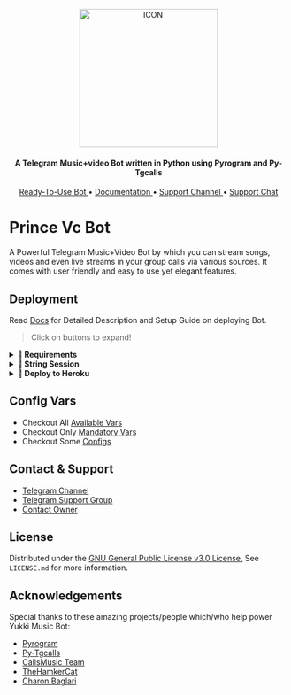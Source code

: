 <p align="center"><img src="https://te.legra.ph/file/1ece750ae9d648bc4f190.jpg" alt="ICON" width="250" height="250"/></p>

<h4 align="center">
    A Telegram Music+video Bot written in Python using Pyrogram and Py-Tgcalls 
</h4>
<p align="center">
    <a href="https://t.me/prince_vc_bot"> Ready-To-Use Bot </a> •
    <a href="https://saurabhy20.gitbook.io/prince_vc_bot/about/getting-started"> Documentation </a> •
    <a href="https://t.me/PrinceXOT"> Support Channel </a> •
    <a href="https://t.me/PrinceVcSupport"> Support Chat </a> 
</p>
    
# Prince Vc Bot
A Powerful Telegram Music+Video Bot by which you can stream songs, videos and even live streams in your group calls via various sources. It comes with  user friendly and easy to use yet elegant features.

## Deployment
Read [Docs](https://saurabhy20.gitbook.io/princevcplayer/deployment/requirements) for Detailed Description and Setup Guide on deploying Bot.

> Click on buttons to expand!
<details>
<summary><b>🔗 Requirements</b></summary>
<br>
    
- [Python3.9](https://www.python.org/downloads/release/python-390/)
- [Telegram API Key](https://docs.pyrogram.org/intro/setup#api-keys)
- [Telegram Bot Token](https://t.me/botfather)
- [MongoDB URI](https://telegra.ph/How-To-get-Mongodb-URI-04-06)
- [Pyrogram String Session](https://saurabhy20.gitbook.io/prince_vc_bot/deployment/string-session)
    
</details>

<details>
<summary><b>🔗 String Session</b></summary>
<br>
    
> Always remeber to use good API combo else your account could be deleted.

<h4> Generate Session via Repl: </h4>    
<p><a href="https://replit.com/@NotReallyShikhar/Yukki-Music-String-Gen"><img src="https://img.shields.io/badge/Generate%20On%20Repl-blueviolet?style=for-the-badge&logo=appveyor" width="200""/></a></p>

</details>

<details>
<summary><b>🔗 Deploy to Heroku</b></summary>
<br>

> Heroku has two vars[ HEROKU_API_KEY & HEROKU_APP_NAME ] for Updater to work. 
> By setting those two vars you can get logs of your heroku app, set var, edit var, delete vars , check dyno usage and update bot. 
> Those two vars are not Mandatory! You can leave them blank too. 
    
<h4>Click the button below to deploy Prince Vc Bot  on Heroku!</h4>    
<p><a href="https://dashboard.heroku.com/new?button-url=https%3A%2F%2Fgithub.com%2Fsaurabhy20%2Fprincevcplayer&template=https%3A%2F%2Fgithub.com%2Fsaurabhy20%2Fprincevcplayer"><img src="https://img.shields.io/badge/Deploy%20To%20Heroku-blueviolet?style=for-the-badge&logo=heroku" width="200""/></a></p>
 </details>
    
## Config Vars

- Checkout All [Available Vars](https://notreallyshikhar.gitbook.io/yukkimusicbot/vars/available-vars)
- Checkout Only [Mandatory Vars](https://notreallyshikhar.gitbook.io/yukkimusicbot/vars/mandatory-vars)
- Checkout Some [Configs](https://notreallyshikhar.gitbook.io/yukkimusicbot/setup-config/config)

## Contact & Support

- [Telegram Channel](https://t.me/PrinceXOT)
- [Telegram Support Group](https://t.me/PrinceVcSupport)
- [Contact Owner](https://t.me/DarkloverzS)


## License

Distributed under the [GNU General Public License v3.0 License.](https://github.com/notreallyshikhar/YukkiMusicBot/blob/main/LICENSE) See `LICENSE.md` for more information.

## Acknowledgements

Special thanks to these amazing projects/people which/who help power Yukki Music Bot:

- [Pyrogram](https://github.com/pyrogram/pyrogram)
- [Py-Tgcalls](https://github.com/pytgcalls/pytgcalls)
- [CallsMusic Team](https://github.com/Callsmusic)
- [TheHamkerCat](https://github.com/TheHamkerCat)
- [Charon Baglari](https://github.com/XCBv021)
